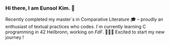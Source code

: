 ### Hi there, I am Eunsol Kim. 👋

Recently completed my master´s in Comparative Literature 🎓 – proudly an enthusiast of textual practices who codes.
I´m currently learning C programming in 42 Heilbronn, working on *FdF*. 👩🏻‍💻 Excited to start my new journey !
<!--
**euns-kim/euns-kim** is a ✨ _special_ ✨ repository because its `README.md` (this file) appears on your GitHub profile.

Here are some ideas to get you started:

- 🔭 I’m currently working on ...
- 🌱 I’m currently learning ...
- 👯 I’m looking to collaborate on ...
- 🤔 I’m looking for help with ...
- 💬 Ask me about ...
- 📫 How to reach me: ...
- 😄 Pronouns: ...
- ⚡ Fun fact: ...
-->
